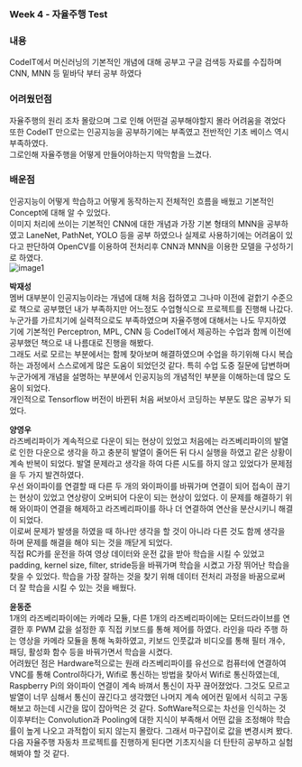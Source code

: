  ### Week 4 - 자율주행 Test
 ### **내용** 
 CodeIT에서 머신러닝의 기본적인 개념에 대해 공부고 구글 검색등 자료를 수집하며 CNN, MNN 등 밑바닥 부터 공부 하였다  
   
 ### **어려웠던점**
  자율주행의 원리 조차 몰랐으며 그로 인해 어떤걸 공부해야할지 몰라 어려움을 겪었다   
 또한 CodeIT 만으로는 인공지능을 공부하기에는 부족였고 전반적인 기초 베이스 역시 부족하였다.    
 그로인해 자율주행을 어떻게 만들어야하는지 막막함을 느겼다.
 
 ### **배운점**  
 인공지능이 어떻게 학습하고 어떻게 동작하는지 전체적인 흐름을 배웠고 기본적인 Concept에 대해 알 수 있었다.   
 이미지 처리에 쓰이는 기본적인 CNN에 대한 개념과 가장 기본 형태의 MNN을 공부하였고 LaneNet, PathNet, YOLO 등을 공부 하였으나 
 실제로 사용하기에는 어려움이 있다고 판단하여 OpenCV를 이용하여 전처리후 CNN과 MNN을 이용한 모델을 구성하기로 하였다.   
 ![image1](/HAI_images/image1.jpg)
 
 **박재성**   
 멤버 대부분이 인공지능이라는 개념에 대해 처음 접하였고 그나마 이전에 겉핡기 수준으로 책으로 공부했던 내가 부족하지만 
 어느정도 수업형식으로 프로젝트를 진행해 나갔다.   
 누군가를 가르치기에 실력적으로도 부족하였으며 자율주행에 대해서는 나도 무지하였기에 기본적인
 Perceptron, MPL, CNN 등 CodeIT에서 제공하는 수업과 함께 이전에 공부했던 책으로 내 나름대로 진행을 해봤다.   
 그래도 서로 모르는 부분에서는 함께 찾아보며 해결하였으며 수업을 하기위해 다시 복습하는 과정에서 스스로에게 많은 도움이 되었던것 같다.
 특히 수업 도중 질문에 답변하며 누군가에게 개념을 설명하는 부분에서 인공지능의 개념적인 부분을 이해하는데 많으 도움이 되었다.   
 개인적으로 Tensorflow 버전이 바뀐뒤 처음 써보아서 코딩하는 부분도 많은 공부가 되었다.
 
 **양영우**   
 라즈베리파이가 계속적으로 다운이 되는 현상이 있었고 처음에는 라즈베리파이의 발열로 인한 다운으로 생각을 하고 충분히
 발열이 줄어든 뒤 다시 실행을 하였고 같은 상황이 계속 반복이 되었다. 발열 문제라고 생각을 하여 다른 시도를 하지 않고 있었다가 문제점을 두 가지 발견하였다.   
 우선 와이파이를 연결할 때 다른 두 개의 와이파이를 바꿔가며 연결이 되어 접속이 끊기는 현상이 있었고
 연상량이 오버되어 다운이 되는 현상이 있었다. 이 문제를 해결하기 위해 와이파이 연결을 해제하고 라즈베리파이를 하나 더 연결하여 연산을 분산시키니 해결이 되었다.   
 이로써 문제가 발생을 하였을 때 하나만 생각을 할 것이 아니라 다른 것도 함께 생각을 하며 문제를 해결을 해야 되는 것을 깨닫게 되었다.   
 직접 RC카를 운전을 하여 영상 데이터와 운전 값을 받아 학습을 시킬 수 있었고 padding, kernel size, filter, stride등을
 바꿔가며 학습을 시켰고 가장 뛰어난 학습을 찾을 수 있었다. 학습을 가장 잘하는 것을 찾기 위해 데이터 전처리 과정을 바꿈으로써 더 잘 학습을 시킬 수 있는 것을 배웠다.

 **윤동준**   
 1개의 라즈베리파이에는 카메라 모듈, 다른 1개의 라즈베리파이에는 모터드라이브를 연결한 후 PWM 값을 설정한 후 직접 키보드를 통해 제어를 하였다. 라인을 따라 주행
하는 영상을 카메라 모듈을 통해 녹화하였고, 키보드 인풋값과 비디오를 통해 필터 개수, 패딩, 활성화 함수 등을 바꿔가면서 학습을 시켰다.
<br/>어려웠던 점은 Hardware적으로는 원래 라즈베리파이를 유선으로 컴퓨터에 연결하여 VNC를 통해 Control하다가, Wifi로 통신하는 방법을 찾아서 Wifi로 통신하였는데, Raspberry Pi의 와이파이 연결이 계속 바껴서 통신이 자꾸 끊어졌었다. 그것도 모르고 발열이 너무 심해서 통신이 끊긴다고 생각했던 나머지 계속 에어컨 밑에서 식히고 구동해보고 하는데 시간을 많이 잡아먹은 것 같다. 
SoftWare적으로는 차선을 인식하는 것 이후부터는 Convolution과 Pooling에 대한 지식이 부족해서 어떤 값을 조정해야 학습률이 높게 나오고 과적합이 되지 않는지 몰랐다. 그래서 마구잡이로
값을 변경시켜 봤다. 다음 자율주행 자동차 프로젝트를 진행하게 된다면 기초지식을 더 탄탄히 공부하고 실험해봐야 할 것 같다. 
